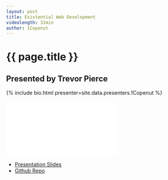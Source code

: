 ```yaml
---
layout: post
title: Existential Web Development
videolength: 31min
author: 1Copenut
---
```


# {{ page.title }}

## Presented by Trevor Pierce

{% include bio.html presenter=site.data.presenters.1Copenut %}

<div class="fluid-width-video-wrapper"><iframe src="//www.youtube.com/embed/DnLfboeUKT4" frameborder="0" allowfullscreen></iframe></div>

* [Presentation
  Slides](http://www.slideshare.net/1Copenut/existential-webperformance)
* [Github Repo](https://github.com/1Copenut/C3)
